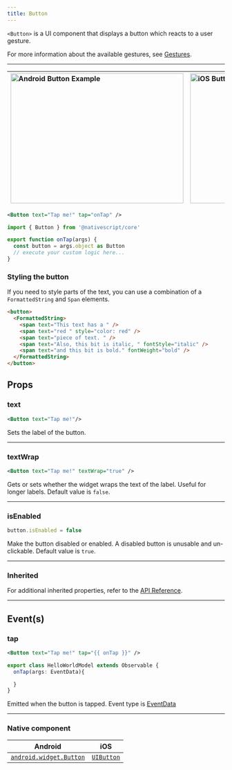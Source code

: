 ```yaml
---
title: Button
---
```

<!-- TODO: Add flavors -->

`<Button>` is a UI component that displays a button which reacts to a user gesture.

For more information about the available gestures, see [Gestures](/guide/ui/gestures).

---

| <img class="w-full sm:w-1/2"  src="https://raw.githubusercontent.com/nativescript-vue/nativescript-vue-ui-tests/master/screenshots/android23/Button.png" alt="Android Button Example" height="300" width="400"/> | <img class="w-full sm:w-1/2"  alt="iOS Button Example" src="https://raw.githubusercontent.com/nativescript-vue/nativescript-vue-ui-tests/master/screenshots/ios-simulator103iPhone6/Button.png" height="300" width="400"/>
|:-------|:----------

<!-- /// flavor plain -->

```xml
<Button text="Tap me!" tap="onTap" />
```

```ts
import { Button } from '@nativescript/core'

export function onTap(args) {
  const button = args.object as Button
  // execute your custom logic here...
}
```

<!-- ///

/// flavor angular

```html
<button text="Tap me!" (tap)="onTap($event)"></button>
```

```ts
import { Button, EventData } from '@nativescript/core'

onTap(args: EventData) {
    const button = args.object as Button
    // execute your custom logic here...
}
```

///

/// flavor vue

```html
<button text="Button" @tap="onButtonTap" />
```

///

/// flavor svelte

```html
<button text="Button" on:tap="{onButtonTap}" />
```

///

/// flavor react

```tsx
import { EventData } from '@nativescript/core'
;<button
  text="Button"
  onTap={(args: EventData) => {
    const button = args.object
  }}
/>
```

/// -->
### Styling the button

If you need to style parts of the text, you can use a combination of a `FormattedString` and `Span` elements.

```html
<button>
  <FormattedString>
    <span text="This text has a " />
    <span text="red " style="color: red" />
    <span text="piece of text. " />
    <span text="Also, this bit is italic, " fontStyle="italic" />
    <span text="and this bit is bold." fontWeight="bold" />
  </FormattedString>
</button>
```

## Props
### text
```xml
<Button text="Tap me!"/>
```
Sets the label of the button.

---
### textWrap
```xml
<Button text="Tap me!" textWrap="true" />
```
Gets or sets whether the widget wraps the text of the label. Useful for longer labels. Default value is `false`.

---
### isEnabled
```ts
button.isEnabled = false
```
Make the button disabled or enabled. A disabled button is unusable and un-clickable. Default value is `true`.     

---
### Inherited
For additional inherited properties, refer to the [API Reference](https://docs.nativescript.org/api-reference/classes/button).

---

## Event(s)
### tap
```xml
<Button text="Tap me!" tap="{{ onTap }}" />
```
```ts
export class HelloWorldModel extends Observable {
  onTap(args: EventData){

  }
}
```
Emitted when the button is tapped. Event type is [EventData](https://docs.nativescript.org/api-reference/interfaces/eventdata)

---

### Native component

| Android                                                                                       | iOS                                                                    |
| --------------------------------------------------------------------------------------------- | ---------------------------------------------------------------------- |
| [`android.widget.Button`](https://developer.android.com/reference/android/widget/Button.html) | [`UIButton`](https://developer.apple.com/documentation/uikit/uibutton) |
